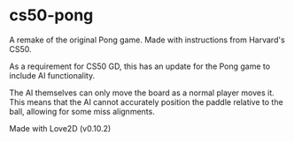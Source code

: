 # cs50-pong
A remake of the original Pong game. Made with instructions from Harvard's CS50.

As a requirement for CS50 GD, this has an update for the Pong game to include AI functionality.

The AI themselves can only move the board as a normal player moves it. This means that the AI cannot accurately position the paddle relative to the ball, allowing for some miss alignments.

Made with Love2D (v0.10.2)
